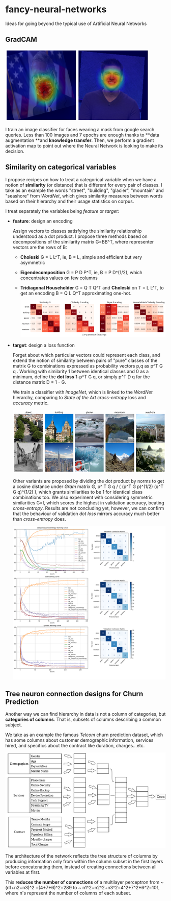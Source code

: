 # fancy-neural-networks
Ideas for going beyond the typical use of Artificial Neural Networks

## GradCAM

![mask_vs_not_gradcam](./pics/mask_vs_not_gradcam.png)

I train an image classifier for faces wearing a mask from google search queries. Less than 100 images and 7 epochs are enough thanks to **data augmentation **and **knowledge transfer**. Then, we perform a gradient activation map to point out where the Neural Network is looking to make its decision.

## Similarity on categorical variables

I propose recipes on how to treat a categorical variable when we have a notion of **similarity** (or distance) that is different for every pair of classes. I take as an example the words "street", "building", "glacier", "mountain" and "seashore" from *WordNet*, which gives similarity measures between words based on their hierarchy and their usage statistics on corpus. 

I treat separately the variables being *feature* or *target*:

- **feature**: design an encoding

  Assign vectors to classes satisfying the similarity relationship understood as a dot product. I propose three methods based on decompositions of the similarity matrix G=BB^T, where representer vectors are the rows of B:

  - **Choleski** G = L L^T, ie, B = L, simple and efficient but very asymmetric

  - **Eigendecomposition** G = P D P^T, ie, B = P D^(1/2), which concentrates values on few columns

  - **Tridiagonal Householder** G = Q T Q^T and **Choleski** on T = L L^T, to get an encoding B = Q L Q^T approximating one-hot.

    <img src="./pics/encodings.png" style="zoom: 200%;" />

- **target**: design a loss function

  Forget about which particular vectors could represent each class, and extend the notion of similarity between pairs of "pure" classes of the matrix G to combinations expressed as probability vectors p,q as p^T G q . Working with similarity 1 between identical classes and 0 as a minimum, define the **dot loss** 1-p^T G q, or simply p^T D q for the distance matrix D = 1 - G.

  We train a classifier with *ImageNet*, which is linked to the *WordNet* hierarchy, comparing to *State of the Art* *cross-entropy* loss and *accuracy* metric.
  
  ![imagenet_examples](./pics/imagenet_examples.png)
  
  Other variants are proposed by dividing the dot product by norms to get a cosine distance under *Gram* matrix G, p^ T G q / ( (p^T G p)^(1/2) (q^T G q)^(1/2) ), which grants similarities to be 1 for identical class combinations too. We also experiment with considering symmetric similarities G=I, which scores the highest in validation accuracy, beating *cross-entropy*. Results are not concluding yet, however, we can confirm that the behaviour of validation *dot loss* mirrors accuracy much better than *cross-entropy* does.
  
  ![similarity_loss](./pics/similarity_loss.png)

## Tree neuron connection designs for Churn Prediction

Another way we can find hierarchy in data is not a column of categories, but **categories of columns**. That is, subsets of columns describing a common subject.

We take as an example the famous *Telcom* churn prediction dataset, which has some columns about customer demographic information, services hired, and specifics about the contract like duration, charges...etc.

![tree_architecture_telcom](./pics/tree_architecture_telcom.png)

The architecture of the network reflects the tree structure of columns by producing information only from within the column subset in the first layers before concatenating them, instead of creating connections between all variables at first.

This **reduces the number of connections** of a multilayer perceptron from ~ (n1+n2+n3)^2 =(4+7+6)^2=289 to ~ n1^2+n2^2+n3^2=4^2+7^2+6^2=101, where n's represent the number of columns of each subset.